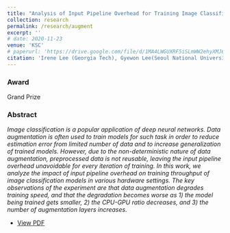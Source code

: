 ```yaml
---
title: "Analysis of Input Pipeline Overhead for Training Image Classifiers with Data Augmentation (KSC 2020)"
collection: research
permalink: /research/augment
excerpt: ''
# date: 2020-11-23
venue: 'KSC'
# paperurl: 'https://drive.google.com/file/d/1MA4LWGUXRF5iSLmWW2ehyXMJ66W6x_hM/view?usp=sharing'
citation: 'Irene Lee (Georgia Tech), Gyewon Lee(Seoul National University), Byung-Gon Chun.'
---
```


### Award 
Grand Prize

### Abstract

*Image classification is a popular application of deep neural networks. Data augmentation is often used to train models for such task in order to reduce estimation error from limited number of data and to increase generalization of trained models. However, due to the non-deterministic nature of data augmentation, preprocessed data is not reusable, leaving the input pipeline overhead unavoidable for every iteration of training. In this work, we analyze the impact of input pipeline overhead on training throughput of image classification models in various hardware settings. The key observations of the experiment are that data augmentation degrades training speed, and that the degradation becomes worse as 1) the model being trained gets smaller, 2) the CPU-GPU ratio decreases, and 3) the number of augmentation layers increases.*

* [View PDF](http://irenelee5645.github.io/files/ksc.pdf)


